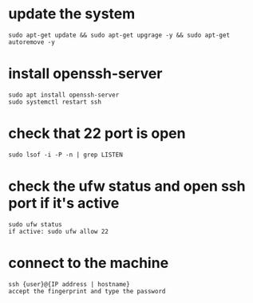 # update the system
	sudo apt-get update && sudo apt-get upgrage -y && sudo apt-get autoremove -y

# install openssh-server
	sudo apt install openssh-server
	sudo systemctl restart ssh

# check that 22 port is open
	sudo lsof -i -P -n | grep LISTEN

# check the ufw status and open ssh port if it's active
	sudo ufw status
	if active: sudo ufw allow 22

# connect to the machine
	ssh {user}@{IP address | hostname}
	accept the fingerprint and type the password
